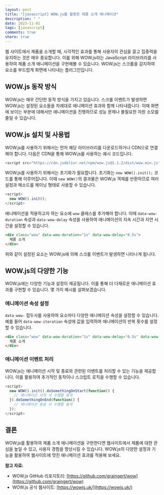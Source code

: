 ```yaml
---
layout: post
title: "[javascript] WOW.js를 활용한 제품 소개 애니메이션"
description: " "
date: 2023-11-01
tags: [javascript]
comments: true
share: true
---
```


웹 사이트에서 제품을 소개할 때, 시각적인 효과를 통해 사용자의 관심을 끌고 집중력을 유지하는 것은 매우 중요합니다. 이를 위해 WOW.js라는 JavaScript 라이브러리를 사용하여 제품 소개 애니메이션을 구현해볼 수 있습니다. WOW.js는 스크롤을 감지하여 요소를 부드럽게 화면에 나타내는 플러그인입니다.

## WOW.js 동작 방식

WOW.js는 매우 간단한 동작 방식을 가지고 있습니다. 스크롤 이벤트가 발생하면 WOW.js는 설정된 요소들을 차례대로 애니메이션 효과와 함께 나타내줍니다. 이때 화면에 보이는 부분에 대해서만 애니메이션을 진행하므로 성능 문제나 불필요한 자원 소모를 줄일 수 있습니다.

## WOW.js 설치 및 사용법

WOW.js를 사용하기 위해서는 먼저 해당 라이브러리를 다운로드하거나 CDN으로 연결해야 합니다. 다음은 CDN을 통해 WOW.js를 사용하는 예시 코드입니다.

```javascript
<script src="https://cdn.jsdelivr.net/npm/wow.js@1.1.2/dist/wow.min.js"></script>
```

WOW.js를 사용하기 위해서는 초기화가 필요합니다. 초기화는 `new WOW().init();` 코드를 통해 이루어집니다. 이때 `new WOW()`의 결과물은 WOW.js 객체를 반환하므로 여러 설정과 메소드를 체이닝 형태로 사용할 수 있습니다.

```javascript
<script>
  new WOW().init();
</script>
```

애니메이션을 적용하고자 하는 요소에 `wow` 클래스를 추가해야 합니다. 이때 `data-wow-duration` 속성과 `data-wow-delay` 속성을 사용하여 애니메이션의 지속 시간과 지연 시간을 설정할 수 있습니다.

```html
<div class="wow" data-wow-duration="1s" data-wow-delay="0.5s">
  제품 소개
</div>
```

위와 같이 설정된 요소는 WOW.js에 의해 스크롤 이벤트가 발생하면 나타나게 됩니다.

## WOW.js의 다양한 기능

WOW.js에는 다양한 기능과 설정이 제공됩니다. 이를 통해 더 다채로운 애니메이션 효과를 구현할 수 있습니다. 몇 가지 예시를 살펴보겠습니다.

### 애니메이션 속성 설정

`data-wow-` 접두사를 사용하여 요소마다 다양한 애니메이션 속성을 설정할 수 있습니다. 예를 들어 `data-wow-iteration` 속성에 값을 입력하여 애니메이션의 반복 횟수를 설정할 수 있습니다.

```html
<div class="wow" data-wow-duration="1s" data-wow-delay="0.5s" data-wow-iteration="2">
  제품 소개
</div>
```

### 애니메이션 이벤트 처리

WOW.js는 애니메이션 시작 및 종료와 관련된 이벤트를 처리할 수 있는 기능을 제공합니다. 이를 활용하여 추가적인 동작이나 스크립트 로직을 수행할 수 있습니다.

```javascript
<script>
  new WOW().init().doSomethingOnStart(function() {
    // 애니메이션 시작 시 수행할 동작
  }).doSomethingOnEnd(function() {
    // 애니메이션 종료 시 수행할 동작
  });
</script>
```

## 결론

WOW.js를 활용하여 제품 소개 애니메이션을 구현한다면 웹사이트에서 제품에 대한 관심을 높일 수 있고, 사용자 경험을 향상시킬 수 있습니다. WOW.js의 다양한 설정과 기능을 활용하여 웹사이트에 멋진 애니메이션 효과를 적용해 보세요.

**참고 자료:**

- WOW.js GitHub 리포지토리: [https://github.com/graingert/wow](https://github.com/graingert/wow)
- WOW.js 공식 웹사이트: [https://wowjs.uk/](https://wowjs.uk/)